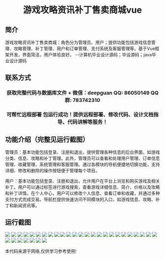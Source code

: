 <p><h1 align="center">游戏攻略资讯补丁售卖商城vue</h1></p>

## 简介
游戏攻略资讯补丁售卖商城：角色分为管理员、用户；提供功能包括游戏信息管理、攻略管理、补丁管理、用户和订单管理、支付系统及客服管理等。基于Vue框架开发，界面简洁，用户体验良好。    --计算机毕业设计源码；毕设源码；java毕业设计源码


## 联系方式
<p><h3 align="center">获取完整代码与数据库文件 + 微信：deepguan QQ: 86050149 QQ群: 783742310</h3></p>
<p><h3 align="center">可帮忙远程部署 包运行成功！提供远程部署、修改代码、设计文档指导、代码讲解等服务！</h3></p>

## 功能介绍（完整见运行截图）
管理员：基本功能包括登录、注册和退出，提供管理各种信息的后台界面，如游戏分类、信息、攻略和补丁管理。此外，管理员可以查看和处理用户管理、订单信息管理、收藏管理、系统管理和客服管理。通过各模块的导航便捷地切换功能，支持详细、修改和删除的操作按钮便于管理每个项目。

用户：基本功能包括登录、注册和退出，允许用户在平台上浏览和购买游戏及相关补丁。用户可以通过标签进行游戏搜索，查看游戏详细信息、简介、价格以及攻略和补丁详情。在个人中心，用户可以修改个人信息、查看订单和收藏，并通过多种支付方式完成交易。导航栏提供快速访问不同模块的入口，如游戏信息、攻略、补丁和新闻资讯等。


## 运行截图
![](img/001.jpg)
![](img/002.jpg)
![](img/003.jpg)
![](img/004.jpg)
![](img/005.jpg)
![](img/006.jpg)
![](img/007.jpg)
![](img/008.jpg)
![](img/009.jpg)
![](img/010.jpg)
![](img/011.jpg)
![](img/012.jpg)
![](img/013.jpg)
![](img/014.jpg)
![](img/015.jpg)
![](img/016.jpg)
![](img/017.jpg)
![](img/018.jpg)
![](img/019.jpg)
![](img/020.jpg)
![](img/021.jpg)
![](img/022.jpg)
![](img/023.jpg)
![](img/024.jpg)
![](img/025.jpg)
![](img/026.jpg)
![](img/027.jpg)
![](img/028.jpg)
![](img/029.jpg)
![](img/030.jpg)
![](img/031.jpg)
![](img/032.jpg)

<p>本代码来源于网络,仅供学习参考使用!</p>

